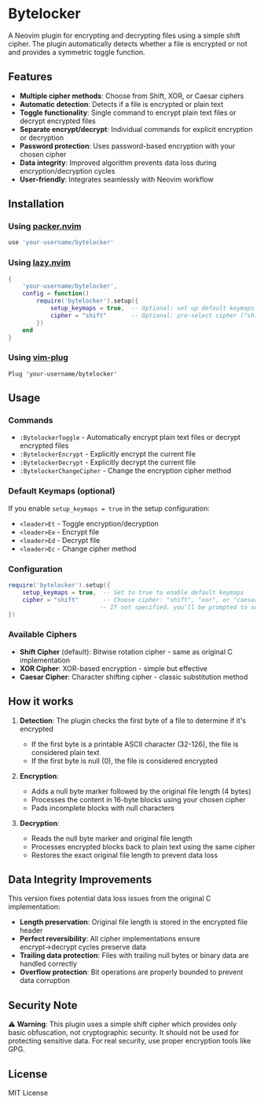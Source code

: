# Bytelocker

A Neovim plugin for encrypting and decrypting files using a simple shift cipher. The plugin automatically detects whether a file is encrypted or not and provides a symmetric toggle function.

## Features

- **Multiple cipher methods**: Choose from Shift, XOR, or Caesar ciphers
- **Automatic detection**: Detects if a file is encrypted or plain text
- **Toggle functionality**: Single command to encrypt plain text files or decrypt encrypted files
- **Separate encrypt/decrypt**: Individual commands for explicit encryption or decryption
- **Password protection**: Uses password-based encryption with your chosen cipher
- **Data integrity**: Improved algorithm prevents data loss during encryption/decryption cycles
- **User-friendly**: Integrates seamlessly with Neovim workflow

## Installation

### Using [packer.nvim](https://github.com/wbthomason/packer.nvim)

```lua
use 'your-username/bytelocker'
```

### Using [lazy.nvim](https://github.com/folke/lazy.nvim)

```lua
{
    'your-username/bytelocker',
    config = function()
        require('bytelocker').setup({
            setup_keymaps = true,  -- Optional: set up default keymaps
            cipher = "shift"       -- Optional: pre-select cipher ("shift", "xor", "caesar")
        })
    end
}
```

### Using [vim-plug](https://github.com/junegunn/vim-plug)

```vim
Plug 'your-username/bytelocker'
```

## Usage

### Commands

- `:BytelockerToggle` - Automatically encrypt plain text files or decrypt encrypted files
- `:BytelockerEncrypt` - Explicitly encrypt the current file
- `:BytelockerDecrypt` - Explicitly decrypt the current file
- `:BytelockerChangeCipher` - Change the encryption cipher method

### Default Keymaps (optional)

If you enable `setup_keymaps = true` in the setup configuration:

- `<leader>Et` - Toggle encryption/decryption
- `<leader>Ee` - Encrypt file
- `<leader>Ed` - Decrypt file
- `<leader>Ec` - Change cipher method

### Configuration

```lua
require('bytelocker').setup({
    setup_keymaps = true,  -- Set to true to enable default keymaps
    cipher = "shift"       -- Choose cipher: "shift", "xor", or "caesar"
                          -- If not specified, you'll be prompted to select one
})
```

### Available Ciphers

- **Shift Cipher** (default): Bitwise rotation cipher - same as original C implementation
- **XOR Cipher**: XOR-based encryption - simple but effective
- **Caesar Cipher**: Character shifting cipher - classic substitution method

## How it works

1. **Detection**: The plugin checks the first byte of a file to determine if it's encrypted
   - If the first byte is a printable ASCII character (32-126), the file is considered plain text  
   - If the first byte is null (0), the file is considered encrypted

2. **Encryption**: 
   - Adds a null byte marker followed by the original file length (4 bytes)
   - Processes the content in 16-byte blocks using your chosen cipher
   - Pads incomplete blocks with null characters

3. **Decryption**:
   - Reads the null byte marker and original file length
   - Processes encrypted blocks back to plain text using the same cipher
   - Restores the exact original file length to prevent data loss

## Data Integrity Improvements

This version fixes potential data loss issues from the original C implementation:

- **Length preservation**: Original file length is stored in the encrypted file header
- **Perfect reversibility**: All cipher implementations ensure encrypt→decrypt cycles preserve data
- **Trailing data protection**: Files with trailing null bytes or binary data are handled correctly
- **Overflow protection**: Bit operations are properly bounded to prevent data corruption

## Security Note

⚠️ **Warning**: This plugin uses a simple shift cipher which provides only basic obfuscation, not cryptographic security. It should not be used for protecting sensitive data. For real security, use proper encryption tools like GPG.

## License

MIT License
